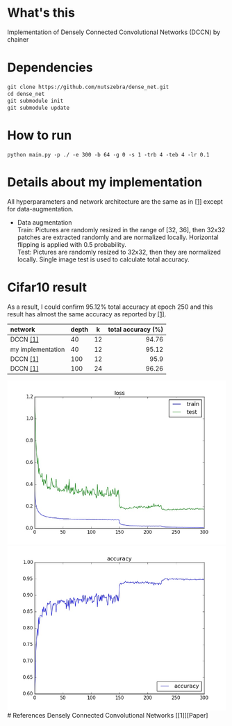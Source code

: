 # What's this
Implementation of Densely Connected Convolutional Networks (DCCN) by chainer  

# Dependencies

    git clone https://github.com/nutszebra/dense_net.git
    cd dense_net
    git submodule init
    git submodule update

# How to run
    python main.py -p ./ -e 300 -b 64 -g 0 -s 1 -trb 4 -teb 4 -lr 0.1

# Details about my implementation
All hyperparameters and network architecture are the same as in [[1]][Paper] except for data-augmentation.  
* Data augmentation  
Train: Pictures are randomly resized in the range of [32, 36], then 32x32 patches are extracted randomly and are normalized locally. Horizontal flipping is applied with 0.5 probability.  
Test: Pictures are randomly resized to 32x32, then they are normalized locally. Single image test is used to calculate total accuracy.  

# Cifar10 result
As a result, I could confirm 95.12% total accuracy at epoch 250 and this result has almost the same accuracy as reported by [[1]][Paper].  

| network           | depth | k  | total accuracy (%) |
|:------------------|-------|----|-------------------:|
| DCCN [[1]][Paper] | 40    | 12 | 94.76              |
| my implementation | 40    | 12 | 95.12              |
| DCCN [[1]][Paper] | 100   | 12 | 95.9               |
| DCCN [[1]][Paper] | 100   | 24 | 96.26              |

<img src="https://github.com/nutszebra/dense_net/blob/master/loss.jpg" alt="loss" title="loss">
<img src="https://github.com/nutszebra/dense_net/blob/master/accuracy.jpg" alt="total accuracy" title="total accuracy">
# References
Densely Connected Convolutional Networks [[1]][Paper]

[paper]: https://arxiv.org/abs/1608.06993 "Paper"
